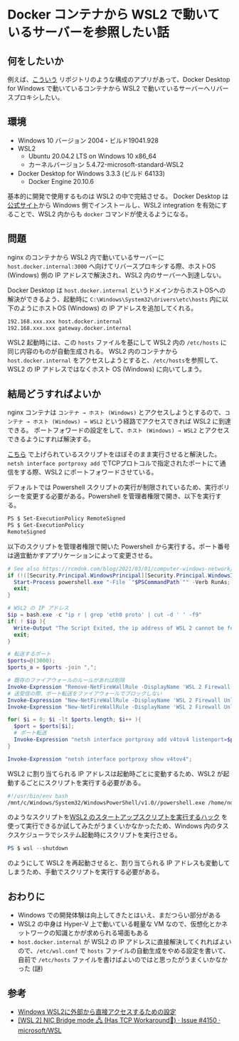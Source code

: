 # Docker コンテナから WSL2 で動いているサーバーを参照したい話

## 何をしたいか

例えば、[こういう](https://github.com/nokazn/access-wsl2-from-docker-container) リポジトリのような構成のアプリがあって、Docker Desktop for Windows で動いているコンテナから WSL2 で動いているサーバーへリバースプロキシしたい。

## 環境

- Windows 10 バージョン 2004・ビルド19041.928
- WSL2
  - Ubuntu 20.04.2 LTS on Windows 10 x86_64
  - カーネルバージョン 5.4.72-microsoft-standard-WSL2
- Docker Desktop for Windows 3.3.3 (ビルド 64133)
  - Docker Engine 20.10.6

基本的に開発で使用するものは WSL2 の中で完結させる。
Docker Desktop は[公式サイト](https://hub.docker.com/editions/community/docker-ce-desktop-windows)から Windows 側でインストールし、WSL2 integration を有効にすることで、WSL2 内からも `docker` コマンドが使えるようになる。

## 問題

nginx のコンテナから WSL2 内で動いているサーバーに `host.docker.internal:3000` へ向けてリバースプロキシする際、ホストOS (Windows) 側の IP アドレスで解決され、WSL2 内のサーバーへ到達しない。

Docker Desktop は `host.docker.internal` というドメインからホストOSへの解決ができるよう、起動時に `C:\Windows\System32\drivers\etc\hosts` 内に以下のようにホストOS (Windows) の IP アドレスを追加してくれる。

```txt
192.168.xxx.xxx host.docker.internal
192.168.xxx.xxx gateway.docker.internal
```

WSL2 起動時には、この `hosts` ファイルを基にして WSL2 内の `/etc/hosts` に同じ内容のものが自動生成される。
WSL2 内のコンテナから `host.docker.internal` をアクセスしようとすると、`/etc/hosts`を参照して、 WSL2 の IP アドレスではなくホスト OS (Windows) に向いてしまう。

## 結局どうすればよいか

nginx コンテナは `コンテナ → ホスト (Windows)` とアクセスしようとするので、`コンテナ → ホスト (Windows) → WSL2` という経路でアクセスできれば WSL2 に到達できる。
ポートフォワードの設定をして、`ホスト (Windows) → WSL2` とアクセスできるようにすれば解決する。

[こちら](https://rcmdnk.com/blog/2021/03/01/computer-windows-network/) で上げられているスクリプトをほぼそのまま実行させると解決した。`netsh interface portproxy add` でTCPプロトコルで指定されたポートにて通信をする際、WSL2 にポートフォワードさせている。

デフォルトでは Powershell スクリプトの実行が制限されているため、実行ポリシーを変更する必要がある。Powershell を管理者権限で開き、以下を実行する。

```txt
PS $ Set-ExecutionPolicy RemoteSigned
PS $ Get-ExecutionPolicy
RemoteSigned
```

以下のスクリプトを管理者権限で開いた Powershell から実行する。ポート番号は適宜動かすアプリケーションによって変更させる。

```powershell
# See also https://rcmdnk.com/blog/2021/03/01/computer-windows-network/
if (!([Security.Principal.WindowsPrincipal][Security.Principal.WindowsIdentity]::GetCurrent()).IsInRole("Administrators")) {
  Start-Process powershell.exe "-File `"$PSCommandPath`"" -Verb RunAs;
  exit;
}

# WSL2 の IP アドレス
$ip = bash.exe -c "ip r | grep 'eth0 proto' | cut -d ' ' -f9"
if( ! $ip ){
  Write-Output "The Script Exited, the ip address of WSL 2 cannot be found";
  exit;
}

# 転送するポート
$ports=@(3000);
$ports_a = $ports -join ",";

# 既存のファイアウォールのルールがあれば削除
Invoke-Expression "Remove-NetFireWallRule -DisplayName 'WSL 2 Firewall Unlock' ";
# 送受信の際、ポート転送をファイアウォールでブロックしない
Invoke-Expression "New-NetFireWallRule -DisplayName 'WSL 2 Firewall Unlock' -Direction Outbound -LocalPort $ports_a -Action Allow -Protocol TCP";
Invoke-Expression "New-NetFireWallRule -DisplayName 'WSL 2 Firewall Unlock' -Direction Inbound -LocalPort $ports_a -Action Allow -Protocol TCP";

for( $i = 0; $i -lt $ports.length; $i++ ){
  $port = $ports[$i];
  # ポート転送
  Invoke-Expression "netsh interface portproxy add v4tov4 listenport=$port listenaddress=* connectport=$port connectaddress=$ip";
}

Invoke-Expression "netsh interface portproxy show v4tov4";
```

WSL2 に割り当てられる IP アドレスは起動時ごとに変動するため、WSL2 が起動するごとにスクリプトを実行する必要がある。

```bash
#!/usr/bin/env bash
/mnt/c/Windows/System32/WindowsPowerShell/v1.0//powershell.exe /home/nokazn/port_forward.ps1
```

のようなスクリプトを[WSL2 のスタートアップスクリプトを実行するハック](https://qiita.com/amenoyoya/items/41a2334cbc1facb87864) を使って実行できるか試してみたがうまくいかなかったため、Windows 内のタスクスケジューラでシステム起動時にスクリプトを実行させる。

```powershell
PS $ wsl --shutdown
```

のようにして WSL2 を再起動させると、割り当てられる IP アドレスも変動してしまうため、手動でスクリプトを実行する必要がある。

## おわりに

- Windows での開発体験は向上してきたとはいえ、まだつらい部分がある
- WSL2 の中身は Hyper-V 上で動いている軽量な VM なので、仮想化とかネットワークの知識とかが求められる場面もある
- `host.docker.internal` が WSL2 の IP アドレスに直接解決してくれればよいので、`/etc/wsl.conf` で `hosts` ファイルの自動生成をやめる設定を書いて、自前で `/etc/hosts` ファイルを書けばよいのではと思ったがうまくいかなかった (謎)

## 参考

- [Windows WSL2に外部から直接アクセスするための設定](https://rcmdnk.com/blog/2021/03/01/computer-windows-network/)
- [[WSL 2] NIC Bridge mode 🖧 (Has TCP Workaround🔨) · Issue #4150 · microsoft/WSL](https://github.com/microsoft/WSL/issues/4150#issuecomment-504209723)
